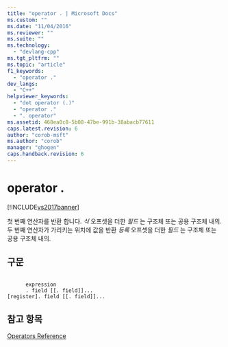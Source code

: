 ```yaml
---
title: "operator . | Microsoft Docs"
ms.custom: ""
ms.date: "11/04/2016"
ms.reviewer: ""
ms.suite: ""
ms.technology: 
  - "devlang-cpp"
ms.tgt_pltfrm: ""
ms.topic: "article"
f1_keywords: 
  - "operator ."
dev_langs: 
  - "C++"
helpviewer_keywords: 
  - "dot operator (.)"
  - "operator ."
  - ". operator"
ms.assetid: 468ea0c8-5b08-47be-991b-38abacb77611
caps.latest.revision: 6
author: "corob-msft"
ms.author: "corob"
manager: "ghogen"
caps.handback.revision: 6
---
```

# operator .
[!INCLUDE[vs2017banner](../../assembler/inline/includes/vs2017banner.md)]

첫 번째 연산자를 반환 합니다.  *식* 오프셋을 더한  *필드* 는 구조체 또는 공용 구조체 내의.  두 번째 연산자가 가리키는 위치에 값을 반환  *등록* 오프셋을 더한  *필드* 는 구조체 또는 공용 구조체 내의.  
  
## 구문  
  
```  
  
      expression  
      . field [[. field]]...  
[register]. field [[. field]]...  
```  
  
## 참고 항목  
 [Operators Reference](../../assembler/masm/operators-reference.md)